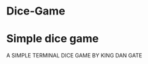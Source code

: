 # Dice-Game
Simple dice game
============================================
A SIMPLE TERMINAL DICE GAME BY KING DAN GATE

